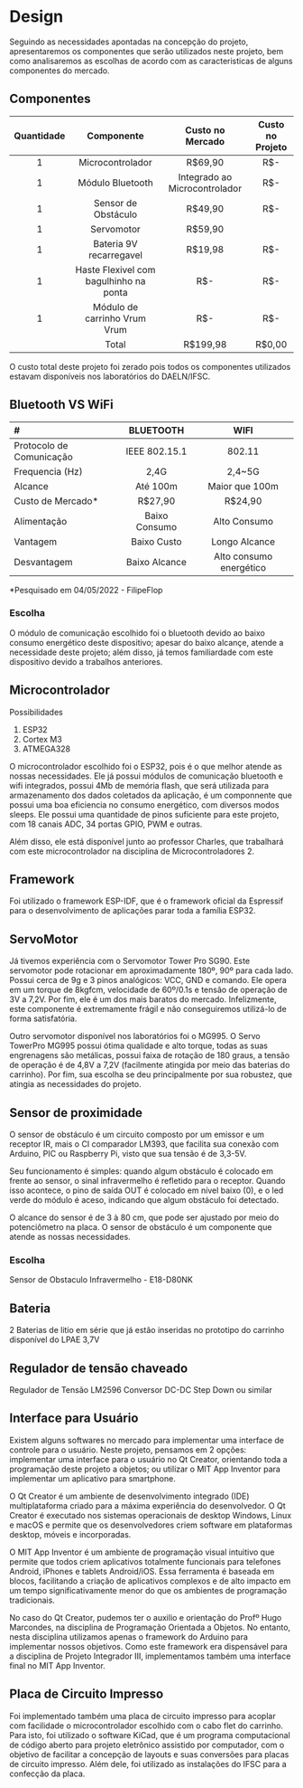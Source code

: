 # Design
Seguindo as necessidades apontadas na concepção do projeto, apresentaremos os componentes que serão utilizados neste projeto, bem como analisaremos as escolhas de acordo com as caracteristicas de alguns componentes do mercado.

## Componentes

|Quantidade|Componente|Custo no Mercado|Custo no Projeto|
|:-:|:-:|:-:|:-:|
|1|Microcontrolador|R$69,90|R$-|
|1|Módulo Bluetooth|Integrado ao Microcontrolador|R$-|
|1|Sensor de Obstáculo|R$49,90|R$-|
|1|Servomotor|R$59,90||
|1|Bateria 9V recarregavel|R$19,98|R$-|
|1|Haste Flexivel com bagulhinho na ponta|R$-|R$-|
|1|Módulo de carrinho Vrum Vrum|R$-|R$-|
||Total|R$199,98|R$0,00|

O custo total deste projeto foi zerado pois todos os componentes utilizados estavam disponíveis nos laboratórios do DAELN/IFSC.

## Bluetooth VS WiFi

|#|  **BLUETOOTH** | **WIFI** |
|:-|:-:|:-:|
|Protocolo de Comunicação|IEEE 802.15.1|802.11|
|Frequencia (Hz)|2,4G|2,4~5G|
|Alcance|Até 100m|Maior que 100m|
|Custo de Mercado*|R$27,90|R$24,90|
|Alimentação|Baixo Consumo|Alto Consumo|
|Vantagem|Baixo Custo|Longo Alcance|
|Desvantagem|Baixo Alcance|Alto consumo energético|

*Pesquisado em 04/05/2022 - FilipeFlop

### Escolha
O módulo de comunicação escolhido foi o bluetooth devido ao baixo consumo energético deste dispositivo; apesar do baixo alcançe, atende a necessidade deste projeto; além disso, já temos familiardade com este dispositivo devido a trabalhos anteriores.

## Microcontrolador

Possibilidades
 1. ESP32
 2. Cortex M3
 3. ATMEGA328

O microcontrolador escolhido foi o ESP32, pois é o que melhor atende as nossas necessidades. Ele já possui módulos de comunicação bluetooth e wifi integrados, possui 4Mb de memória flash, que será utilizada para armazenamento dos dados coletados da aplicação, é um componnente que possui uma boa eficiencia no consumo energético, com diversos modos sleeps. Ele possui uma quantidade de pinos suficiente para este projeto, com 18 canais ADC, 34 portas GPIO, PWM e outras.

Além disso, ele está disponível junto ao professor Charles, que trabalhará com este microcontrolador na disciplina de Microcontroladores 2.

## Framework

Foi utilizado o framework ESP-IDF, que é o framework oficial da Espressif para o desenvolvimento de aplicações parar toda a família ESP32.

## ServoMotor

Já tivemos experiência com o Servomotor Tower Pro SG90. Este servomotor pode rotacionar em aproximadamente 180º, 90º para cada lado. Possui cerca de 9g e 3 pinos analógicos: VCC, GND e comando. Ele opera em um torque de 8kgfcm, velocidade de 60º/0.1s e tensão de operação de 3V a 7,2V. Por fim, ele é um dos mais baratos do mercado. Infelizmente, este componente é extremamente frágil e não conseguiremos utilizá-lo de forma satisfatória. 

Outro servomotor disponível nos laboratórios foi o MG995. O Servo TowerPro MG995 possui ótima qualidade e alto torque, todas as suas engrenagens são metálicas, possui faixa de rotação de 180 graus, a tensão de operação é de 4,8V a 7,2V (facilmente atingida por meio das baterias do carrinho). Por fim, sua escolha se deu principalmente por sua robustez, que atingia as necessidades do projeto.

## Sensor de proximidade

O sensor de obstáculo é um circuito composto por um emissor e um receptor IR, mais o CI comparador LM393, que facilita sua conexão com Arduino, PIC ou Raspberry Pi, visto que sua tensão é de 3,3-5V.

Seu funcionamento é simples: quando algum obstáculo é colocado em frente ao sensor, o sinal infravermelho é refletido para o receptor. Quando isso acontece, o pino de saída OUT é colocado em nível baixo (0), e o led verde do módulo é aceso, indicando que algum obstáculo foi detectado.

O alcance do sensor é de 3 à 80 cm, que pode ser ajustado por meio do potenciômetro na placa. O sensor de obstáculo é um componente que atende as nossas necessidades.

### Escolha

Sensor de Obstaculo Infravermelho - E18-D80NK

## Bateria

2 Baterias de litio em série que já estão inseridas no prototipo do carrinho disponível do LPAE 3,7V

## Regulador de tensão chaveado

Regulador de Tensão LM2596 Conversor DC-DC Step Down ou similar

## Interface para Usuário

Existem alguns softwares no mercado para implementar uma interface de controle para o usuário. Neste projeto, pensamos em 2 opções: implementar uma interface para o usuário no Qt Creator, orientando toda a programação deste projeto a objetos; ou utilizar o MIT App Inventor para implementar um aplicativo para smartphone.

O Qt Creator é um ambiente de desenvolvimento integrado (IDE) multiplataforma criado para a máxima experiência do desenvolvedor. O Qt Creator é executado nos sistemas operacionais de desktop Windows, Linux e macOS e permite que os desenvolvedores criem software em plataformas desktop, móveis e incorporadas.

O MIT App Inventor é um ambiente de programação visual intuitivo que permite que todos criem aplicativos totalmente funcionais para telefones Android, iPhones e tablets Android/iOS. Essa ferramenta é baseada em blocos, facilitando a criação de aplicativos complexos e de alto impacto em um tempo significativamente menor do que os ambientes de programação tradicionais.

No caso do Qt Creator, pudemos ter o auxilio e orientação do Profº Hugo Marcondes, na disciplina de Programação Orientada a Objetos. No entanto, nesta disciplina utilizamos apenas o framework do Arduino para implementar nossos objetivos. Como este framework era dispensável para a disciplina de Projeto Integrador III, implementamos também uma interface final no MIT App Inventor.

## Placa de Circuito Impresso

Foi implementado também uma placa de circuito impresso para acoplar com facilidade o microcontrolador escolhido com o cabo flet do carrinho. Para isto, foi utilizado o software KiCad, que é um programa computacional de código aberto para projeto eletrônico assistido por computador, com o objetivo de facilitar a concepção de layouts e suas conversões para placas de circuito impresso. Além dele, foi utilizado as instalações do IFSC para a confecção da placa.
